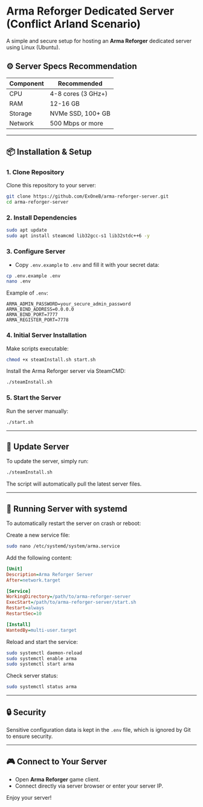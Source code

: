 # Arma Reforger Dedicated Server (Conflict Arland Scenario)

A simple and secure setup for hosting an **Arma Reforger** dedicated server using Linux (Ubuntu).

## ⚙️ Server Specs Recommendation

| Component   | Recommended                 |
|-------------|-----------------------------|
| CPU         | 4-8 cores (3 GHz+)          |
| RAM         | 12-16 GB                    |
| Storage     | NVMe SSD, 100+ GB           |
| Network     | 500 Mbps or more            |

---

## 📦 Installation & Setup

### 1. Clone Repository

Clone this repository to your server:

```bash
git clone https://github.com/ExOneB/arma-reforger-server.git
cd arma-reforger-server
```

### 2. Install Dependencies

```bash
sudo apt update
sudo apt install steamcmd lib32gcc-s1 lib32stdc++6 -y
```

### 3. Configure Server

- Copy `.env.example` to `.env` and fill it with your secret data:

```bash
cp .env.example .env
nano .env
```

Example of `.env`:

```env
ARMA_ADMIN_PASSWORD=your_secure_admin_password
ARMA_BIND_ADDRESS=0.0.0.0
ARMA_BIND_PORT=7777
ARMA_REGISTER_PORT=7778
```

### 4. Initial Server Installation

Make scripts executable:

```bash
chmod +x steamInstall.sh start.sh
```

Install the Arma Reforger server via SteamCMD:

```bash
./steamInstall.sh
```

### 5. Start the Server

Run the server manually:

```bash
./start.sh
```

---

## 🔄 Update Server

To update the server, simply run:

```bash
./steamInstall.sh
```

The script will automatically pull the latest server files.

---

## 🚀 Running Server with systemd

To automatically restart the server on crash or reboot:

Create a new service file:

```bash
sudo nano /etc/systemd/system/arma.service
```

Add the following content:

```ini
[Unit]
Description=Arma Reforger Server
After=network.target

[Service]
WorkingDirectory=/path/to/arma-reforger-server
ExecStart=/path/to/arma-reforger-server/start.sh
Restart=always
RestartSec=10

[Install]
WantedBy=multi-user.target
```

Reload and start the service:

```bash
sudo systemctl daemon-reload
sudo systemctl enable arma
sudo systemctl start arma
```

Check server status:

```bash
sudo systemctl status arma
```

---

## 🔒 Security

Sensitive configuration data is kept in the `.env` file, which is ignored by Git to ensure security.

---

## 🎮 Connect to Your Server

- Open **Arma Reforger** game client.
- Connect directly via server browser or enter your server IP.

Enjoy your server!